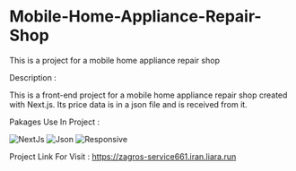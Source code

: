 # Mobile-Home-Appliance-Repair-Shop
This is a project for a mobile home appliance repair shop

Description :

This is a front-end project for a mobile home appliance repair shop created with Next.js. Its price data is in a json file and is received from it.

Pakages Use In Project : 

![NextJs](https://img.shields.io/badge/Next.js-EF2D5E)
![Json](https://img.shields.io/badge/Json-EF2D5E)
![Responsive](https://img.shields.io/badge/Responsive-EF2D5E)

Project Link For Visit :
https://zagros-service661.iran.liara.run
